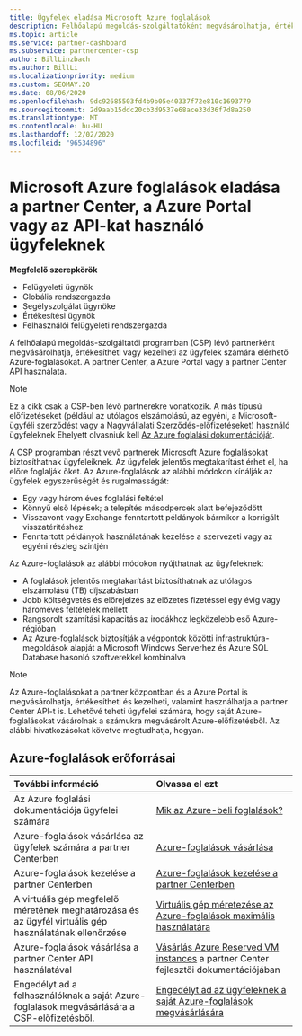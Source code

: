 ```yaml
---
title: Ügyfelek eladása Microsoft Azure foglalások
description: Felhőalapú megoldás-szolgáltatóként megvásárolhatja, értékesítheti vagy kezelheti az ügyfelek számára elérhető Azure-foglalásokat. A partner Center, a Azure Portal vagy a partner Center API használata.
ms.topic: article
ms.service: partner-dashboard
ms.subservice: partnercenter-csp
author: BillLinzbach
ms.author: BillLi
ms.localizationpriority: medium
ms.custom: SEOMAY.20
ms.date: 08/06/2020
ms.openlocfilehash: 9dc92685503fd4b9b05e40337f72e810c1693779
ms.sourcegitcommit: 2d9aab15ddc20cb3d9537e68ace33d36f7d8a250
ms.translationtype: MT
ms.contentlocale: hu-HU
ms.lasthandoff: 12/02/2020
ms.locfileid: "96534896"
---
```

# <a name="sell-microsoft-azure-reservations-to-customers-using-partner-center-the-azure-portal-or-apis"></a>Microsoft Azure foglalások eladása a partner Center, a Azure Portal vagy az API-kat használó ügyfeleknek

**Megfelelő szerepkörök**

- Felügyeleti ügynök
- Globális rendszergazda
- Segélyszolgálat ügynöke
- Értékesítési ügynök
- Felhasználói felügyeleti rendszergazda

A felhőalapú megoldás-szolgáltatói programban (CSP) lévő partnerként megvásárolhatja, értékesítheti vagy kezelheti az ügyfelek számára elérhető Azure-foglalásokat. A partner Center, a Azure Portal vagy a partner Center API használata.

> [!NOTE]
> Ez a cikk csak a CSP-ben lévő partnerekre vonatkozik. A más típusú előfizetéseket (például az utólagos elszámolású, az egyéni, a Microsoft-ügyféli szerződést vagy a Nagyvállalati Szerződés-előfizetéseket) használó ügyfeleknek Ehelyett olvasniuk kell [Az Azure foglalási dokumentációját](/azure/cost-management-billing/reservations).

A CSP programban részt vevő partnerek Microsoft Azure foglalásokat biztosíthatnak ügyfeleiknek. Az ügyfelek jelentős megtakarítást érhet el, ha előre foglalják őket. Az Azure-foglalások az alábbi módokon kínálják az ügyfelek egyszerűségét és rugalmasságát:

- Egy vagy három éves foglalási feltétel
- Könnyű első lépések; a telepítés másodpercek alatt befejeződött
- Visszavont vagy Exchange fenntartott példányok bármikor a korrigált visszatérítéshez
- Fenntartott példányok használatának kezelése a szervezeti vagy az egyéni részleg szintjén

Az Azure-foglalások az alábbi módokon nyújthatnak az ügyfeleknek:

- A foglalások jelentős megtakarítást biztosíthatnak az utólagos elszámolású (TB) díjszabásban
- Jobb költségvetés és előrejelzés az előzetes fizetéssel egy évig vagy hároméves feltételek mellett
- Rangsorolt számítási kapacitás az irodákhoz legközelebb eső Azure-régióban
- Az Azure-foglalások biztosítják a végpontok közötti infrastruktúra-megoldások alapját a Microsoft Windows Serverhez és Azure SQL Database hasonló szoftverekkel kombinálva

>[!NOTE]
> Az Azure-foglalásokat a partner központban és a Azure Portal is megvásárolhatja, értékesítheti és kezelheti, valamint használhatja a partner Center API-t is. Lehetővé teheti ügyfelei számára, hogy saját Azure-foglalásokat vásárolnak a számukra megvásárolt Azure-előfizetésből. Az alábbi hivatkozásokat követve megtudhatja, hogyan.

## <a name="azure-reservations-resources"></a>Azure-foglalások erőforrásai

|**További információ**   |**Olvassa el ezt**    |
|:-----------------------------|:-----------------|
| Az Azure foglalási dokumentációja ügyfelei számára | [Mik az Azure-beli foglalások?](/azure/billing/billing-save-compute-costs-reservations)
|Azure-foglalások vásárlása az ügyfelek számára a partner Centerben   |[Azure-foglalások vásárlása](azure-reservations-buying.md)
|Azure-foglalások kezelése a partner Centerben | [Azure-foglalások kezelése a partner Centerben](azure-reservations-manage.md)
|A virtuális gép megfelelő méretének meghatározása és az ügyfél virtuális gép használatának ellenőrzése   |[Virtuális gép méretezése az Azure-foglalások maximális használatára](azure-usage.md)   |
|Azure-foglalások vásárlása a partner Center API használatával | [Vásárlás Azure Reserved VM instances](/partner-center/develop/purchase-azure-reservations) a partner Center fejlesztői dokumentációjában   |
|Engedélyt ad a felhasználóknak a saját Azure-foglalások megvásárlására a CSP-előfizetésből. | [Engedélyt ad az ügyfeleknek a saját Azure-foglalások megvásárlására](give-customers-permission.md)   |